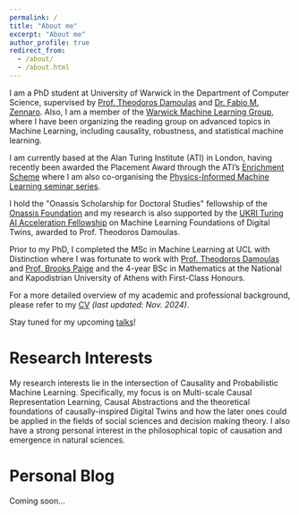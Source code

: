 ```yaml
---
permalink: /
title: "About me"
excerpt: "About me"
author_profile: true
redirect_from: 
  - /about/
  - /about.html
---
```


I am a PhD student at University of Warwick in the Department of Computer Science, supervised by [Prof. Theodoros Damoulas](https://warwick.ac.uk/fac/sci/statistics/staff/academic-research/damoulas/) and [Dr. Fabio M. Zennaro](https://fmzennaro.github.io/). Also, I am a member of the [Warwick Machine Learning Group](https://wmlg.io/), where I have been organizing the reading group on advanced topics in Machine Learning, including causality, robustness, and statistical machine learning.

I am currently based at the Alan Turing Institute (ATI) in London, having recently been awarded the Placement Award through the ATI’s [Enrichment Scheme](https://www.turing.ac.uk/work-turing/studentships/enrichment) where I am also co-organising the [Physics-Informed Machine Learning seminar series](https://www.turing.ac.uk/events/phi-ml-meets-engineering). 

I hold the "Onassis Scholarship for Doctoral Studies" fellowship of the [Onassis Foundation](https://www.onassis.org/) and my research is also supported by the [UKRI Turing AI Acceleration Fellowship](https://www.ukri.org/news/new-turing-ai-fellows-to-deliver-world-class-ai-research/) on Machine Learning Foundations of Digital Twins, awarded to Prof. Theodoros Damoulas.

Prior to my PhD, I completed the MSc in Machine Learning at UCL with Distinction where I was fortunate to work with [Prof. Theodoros Damoulas](https://warwick.ac.uk/fac/sci/statistics/staff/academic-research/damoulas/) and [Prof. Brooks Paige](https://tbrx.github.io/) and the 4-year BSc in Mathematics at the National and Kapodistrian University of Athens with First-Class Honours.

For a more detailed overview of my academic and professional background, please refer to my [CV](https://yfelekis.github.io/files/CV_Y_FELEKIS_page.pdf) *(last updated: Nov. 2024)*.

Stay tuned for my upcoming [talks](https://yfelekis.github.io/talks/)!

Research Interests
======
My research interests lie in the intersection of Causality and Probabilistic Machine Learning. Specifically, my  focus is on Multi-scale Causal Representation Learning, Causal Abstractions and the theoretical foundations of causally-inspired Digital Twins and how the later ones could be applied in the fields of social sciences and decision making theory. I also have a strong personal interest in the philosophical topic of causation and emergence in natural sciences.

Personal Blog
======
Coming soon...
